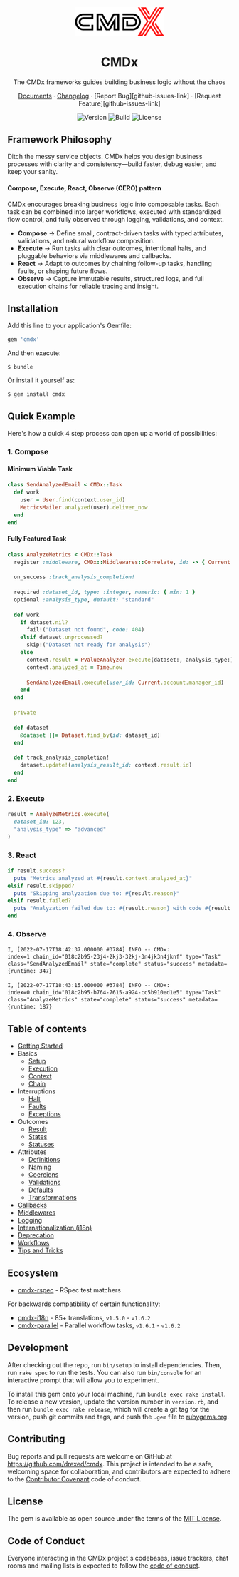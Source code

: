 <div align="center">
  <img src="./src/cmdx-logo.png" width="200" alt="CMDx Logo">

  <h1>CMDx</h1>

  The CMDx frameworks guides building business logic without the chaos

  [Documents](./docs/getting_started.md) · [Changelog](./CHANGELOG.md) · [Report Bug][github-issues-link] · [Request Feature][github-issues-link]

  <img alt="Version" src="https://img.shields.io/gem/v/cmdx">
  <img alt="Build" src="https://github.com/drexed/cmdx/actions/workflows/ci.yml/badge.svg">
  <img alt="License" src="https://img.shields.io/github/license/drexed/cmdx">
</div>

## Framework Philosophy

Ditch the messy service objects. CMDx helps you design business processes with clarity and consistency—build faster, debug easier, and keep your sanity.

#### Compose, Execute, React, Observe (CERO) pattern

CMDx encourages breaking business logic into composable tasks. Each task can be combined into larger workflows, executed with standardized flow control, and fully observed through logging, validations, and context.

- **Compose** → Define small, contract-driven tasks with typed attributes, validations, and natural workflow composition.
- **Execute** → Run tasks with clear outcomes, intentional halts, and pluggable behaviors via middlewares and callbacks.
- **React** → Adapt to outcomes by chaining follow-up tasks, handling faults, or shaping future flows.
- **Observe** → Capture immutable results, structured logs, and full execution chains for reliable tracing and insight.

## Installation

Add this line to your application's Gemfile:

```ruby
gem 'cmdx'
```

And then execute:

    $ bundle

Or install it yourself as:

    $ gem install cmdx

## Quick Example

Here's how a quick 4 step process can open up a world of possibilities:

### 1. Compose

#### Minimum Viable Task

```ruby
class SendAnalyzedEmail < CMDx::Task
  def work
    user = User.find(context.user_id)
    MetricsMailer.analyzed(user).deliver_now
  end
end
```

#### Fully Featured Task

```ruby
class AnalyzeMetrics < CMDx::Task
  register :middleware, CMDx::Middlewares::Correlate, id: -> { Current.request_id }

  on_success :track_analysis_completion!

  required :dataset_id, type: :integer, numeric: { min: 1 }
  optional :analysis_type, default: "standard"

  def work
    if dataset.nil?
      fail!("Dataset not found", code: 404)
    elsif dataset.unprocessed?
      skip!("Dataset not ready for analysis")
    else
      context.result = PValueAnalyzer.execute(dataset:, analysis_type:)
      context.analyzed_at = Time.now

      SendAnalyzedEmail.execute(user_id: Current.account.manager_id)
    end
  end

  private

  def dataset
    @dataset ||= Dataset.find_by(id: dataset_id)
  end

  def track_analysis_completion!
    dataset.update!(analysis_result_id: context.result.id)
  end
end
```

### 2. Execute

```ruby
result = AnalyzeMetrics.execute(
  dataset_id: 123,
  "analysis_type" => "advanced"
)
```

### 3. React

```ruby
if result.success?
  puts "Metrics analyzed at #{result.context.analyzed_at}"
elsif result.skipped?
  puts "Skipping analyzation due to: #{result.reason}"
elsif result.failed?
  puts "Analyzation failed due to: #{result.reason} with code #{result.metadata[:code]}"
end
```

### 4. Observe

```log
I, [2022-07-17T18:42:37.000000 #3784] INFO -- CMDx:
index=1 chain_id="018c2b95-23j4-2kj3-32kj-3n4jk3n4jknf" type="Task" class="SendAnalyzedEmail" state="complete" status="success" metadata={runtime: 347}

I, [2022-07-17T18:43:15.000000 #3784] INFO -- CMDx:
index=0 chain_id="018c2b95-b764-7615-a924-cc5b910ed1e5" type="Task" class="AnalyzeMetrics" state="complete" status="success" metadata={runtime: 187}
```

## Table of contents

- [Getting Started](docs/getting_started.md)
- Basics
  - [Setup](docs/basics/setup.md)
  - [Execution](docs/basics/execution.md)
  - [Context](docs/basics/context.md)
  - [Chain](docs/basics/chain.md)
- Interruptions
  - [Halt](docs/interruptions/halt.md)
  - [Faults](docs/interruptions/faults.md)
  - [Exceptions](docs/interruptions/exceptions.md)
- Outcomes
  - [Result](docs/outcomes/result.md)
  - [States](docs/outcomes/states.md)
  - [Statuses](docs/outcomes/statuses.md)
- Attributes
  - [Definitions](docs/attributes/definitions.md)
  - [Naming](docs/attributes/naming.md)
  - [Coercions](docs/attributes/coercions.md)
  - [Validations](docs/attributes/validations.md)
  - [Defaults](docs/attributes/defaults.md)
  - [Transformations](docs/attributes/transformations.md)
- [Callbacks](docs/callbacks.md)
- [Middlewares](docs/middlewares.md)
- [Logging](docs/logging.md)
- [Internationalization (i18n)](docs/internationalization.md)
- [Deprecation](docs/deprecation.md)
- [Workflows](docs/workflows.md)
- [Tips and Tricks](docs/tips_and_tricks.md)

## Ecosystem

- [cmdx-rspec](https://github.com/drexed/cmdx-rspec) - RSpec test matchers

For backwards compatibility of certain functionality:

- [cmdx-i18n](https://github.com/drexed/cmdx-i18n) - 85+ translations, `v1.5.0` - `v1.6.2`
- [cmdx-parallel](https://github.com/drexed/cmdx-parallel) - Parallel workflow tasks, `v1.6.1` - `v1.6.2`

## Development

After checking out the repo, run `bin/setup` to install dependencies. Then, run `rake spec` to run the tests. You can also run `bin/console` for an interactive prompt that will allow you to experiment.

To install this gem onto your local machine, run `bundle exec rake install`. To release a new version, update the version number in `version.rb`, and then run `bundle exec rake release`, which will create a git tag for the version, push git commits and tags, and push the `.gem` file to [rubygems.org](https://rubygems.org).

## Contributing

Bug reports and pull requests are welcome on GitHub at https://github.com/drexed/cmdx. This project is intended to be a safe, welcoming space for collaboration, and contributors are expected to adhere to the [Contributor Covenant](http://contributor-covenant.org) code of conduct.

## License

The gem is available as open source under the terms of the [MIT License](https://opensource.org/licenses/MIT).

## Code of Conduct

Everyone interacting in the CMDx project's codebases, issue trackers, chat rooms and mailing lists is expected to follow the [code of conduct](CODE_OF_CONDUCT.md).
